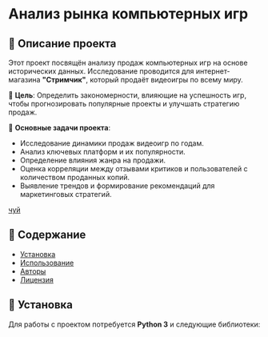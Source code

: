 # Анализ рынка компьютерных игр

## 📌 Описание проекта

Этот проект посвящён анализу продаж компьютерных игр на основе исторических данных. Исследование проводится для интернет-магазина **"Стримчик"**, который продаёт видеоигры по всему миру. 

🎯 **Цель**: Определить закономерности, влияющие на успешность игр, чтобы прогнозировать популярные проекты и улучшать стратегию продаж.

📌 **Основные задачи проекта**:
- Исследование динамики продаж видеоигр по годам.
- Анализ ключевых платформ и их популярности.
- Определение влияния жанра на продажи.
- Оценка корреляции между отзывами критиков и пользователей с количеством проданных копий.
- Выявление трендов и формирование рекомендаций для маркетинговых стратегий.

[чуй]()
## 📂 Содержание
- [Установка](#)
- [Использование](#использование)
- [Авторы](#авторы)
- [Лицензия](#лицензия)

## 🔧 Установка

Для работы с проектом потребуется **Python 3** и следующие библиотеки:
